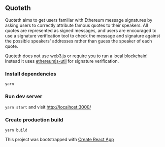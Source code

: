 
## Quoteth
Quoteth aims to get users familiar with Ethereum message signatures by asking users to correctly attribute famous quotes to their speakers. All quotes are represented as signed messages, and users are encouraged to use a signature verification tool to check the message and signature against the possible speakers' addresses rather than guess the speaker of each quote.

Quoteth does not use web3.js or require you to run a local blockchain! Instead it uses [ethereumjs-util](https://github.com/ethereumjs/ethereumjs-util) for signature verification.

### Install dependencies
`yarn`

### Run dev server
`yarn start` and visit [http://localhost:3000/](http://localhost:3000/)

### Create production build
`yarn build`
  
This project was bootstrapped with [Create React App](https://github.com/facebook/create-react-app)
